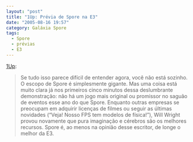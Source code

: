 ```yaml
---
layout: "post"
title: "1Up: Prévia de Spore na E3"
date: "2005-08-16 19:57"
category: Galáxia Spore
tags:
  - Spore
  - prévias
  - E3
---
```

[1Up](http://www.1up.com/do/previewPage?cId=3140925&did=1):

> Se tudo isso parece difícil de entender agora, você não está sozinho. O escopo de Spore é simplesmente gigante. Mas uma coisa está muito clara já nos primeiros cinco minutos dessa deslumbrante demonstração: não há um jogo mais original ou promissor no saguão de eventos esse ano do que Spore. Enquanto outras empresas se preocupam em adquirir licenças de filmes ou seguir as últimas novidades (“Veja! Nosso FPS tem modelos de física!”), Will Wright provou novamente que pura imaginação e cérebros são os melhores recursos. Spore é, ao menos na opinião desse escritor, de longe o melhor da E3. 
